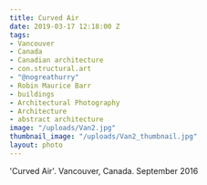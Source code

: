 ```yaml
---
title: Curved Air
date: 2019-03-17 12:18:00 Z
tags:
- Vancouver
- Canada
- Canadian architecture
- con.structural.art
- "@nogreathurry"
- Robin Maurice Barr
- buildings
- Architectural Photography
- Architecture
- abstract architecture
image: "/uploads/Van2.jpg"
thumbnail_image: "/uploads/Van2_thumbnail.jpg"
layout: photo
---
```


'Curved Air'. Vancouver, Canada.  September 2016